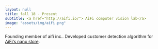 ```yaml
---
layout: null
title: fall 18 - Present
subtitle: <a href="http://aifi.io/"> AiFi computer vision lab</a>
image: "assets/img/aifi.png"
---
```

Founding member of aifi inc..
Developed customer detection algorithm for <a href="http://nanostore.ai/"> AiFi's nano store</a>.
